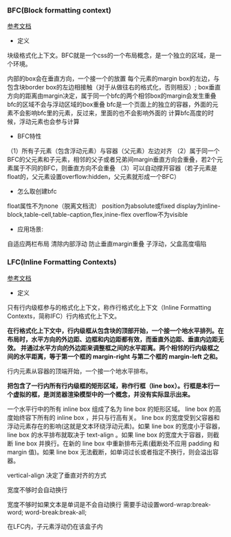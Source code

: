 ### BFC(Block formatting context)
[参考文档](https://blog.csdn.net/qq_43004614/article/details/90691509)
- 定义

块级格式化上下文。BFC就是一个css的一个布局概念，是一个独立的区域，是一个环境。

内部的box会在垂直方向，一个接一个的放置
每个元素的margin box的左边，与包含块border box的左边相接触（对于从做往右的格式化，否则相反）;
box垂直方向的距离由margin决定，属于同一个bfc的两个相邻box的margin会发生重叠
bfc的区域不会与浮动区域的box重叠
bfc是一个页面上的独立的容器，外面的元素不会影响bfc里的元素，反过来，里面的也不会影响外面的
计算bfc高度的时候，浮动元素也会参与计算

- BFC特性

（1）所有子元素（包含浮动元素）与容器（父元素）左边对齐
（2）属于同一个BFC的父元素和子元素，相邻的父子或者兄弟间margin垂直方向会重叠，若2个元素属于不同的BFC，则垂直方向不会重叠
（3）可以自动撑开容器（若子元素是float的，父元素设置overflow:hidden，父元素就形成一个BFC）

- 怎么取创建bfc

float属性不为none（脱离文档流）
position为absolute或fixed
display为inline-block,table-cell,table-caption,flex,inine-flex
overflow不为visible


- 应用场景:

自适应两栏布局
清除内部浮动 
防止垂直margin重叠
子浮动，父盒高度塌陷


### LFC(Inline Formatting Contexts)
[参考文档](https://blog.csdn.net/ixygj197875/article/details/79344472?depth_1-utm_source=distribute.pc_relevant.none-task&utm_source=distribute.pc_relevant.none-task)
- 定义

只有行内级框参与的格式化上下文，称作行格式化上下文（Inline Formatting Contexts，简称IFC）行内格式化上下文。

**在行格式化上下文中，行内级框从包含块的顶部开始，一个接一个地水平排列。在布局时，水平方向的外边距、边框和内边距都有效，而垂直外边距、垂直内边距无效。
并通过水平方向的外边距来调整框之间的水平距离。两个相邻的行内级框之间的水平距离，等于第一个框的 margin-right 与第二个框的 margin-left 之和。**

行内元素从容器的顶端开始，一个接一个地水平排布。

**把包含了一行内所有行内级框的矩形区域，称作行框（line box）。行框是本行一个虚拟的框，是浏览器渲染模型中的一个概念，并没有实际显示出来。**

一个水平行中的所有 inline box 组成了名为 line box 的矩形区域。
line box 的高度始终容下所有的 inline box ，并只与行高有关。
line box 的宽度受到父容器和浮动元素存在的影响(这就是文本环绕浮动元素)。如果 line box 的宽度小于容器， line box 的水平排布就取决于 text-align 。如果 line box 的宽度大于容器，则截断 line box 并换行。在新的 line box 中重新排布元素(截断处不应用 padding 和 margin 值)。如果 line box 无法截断，如单词过长或者指定不换行，则会溢出容器。

vertical-align 决定了垂直对齐的方式

宽度不够时会自动换行

宽度不够时如果文本是单词是不会自动换行 
需要手动设置word-wrap:break-word;
word-break:break-all;


在LFC内，子元素浮动仍在该盒子内